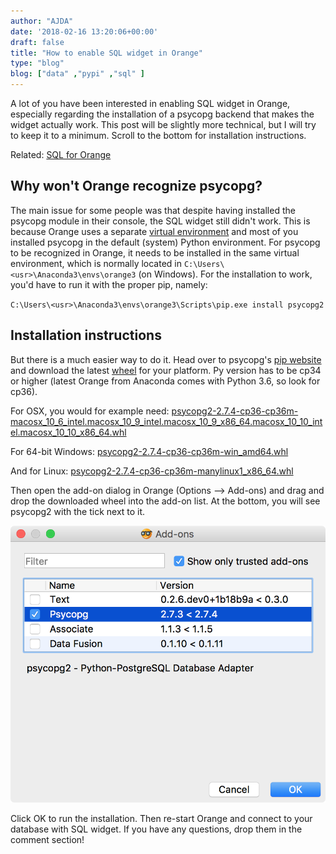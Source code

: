 ```yaml
---
author: "AJDA"
date: '2018-02-16 13:20:06+00:00'
draft: false
title: "How to enable SQL widget in Orange"
type: "blog"
blog: ["data" ,"pypi" ,"sql" ]
---
```


A lot of you have been interested in enabling SQL widget in Orange, especially regarding the installation of a psycopg backend that makes the widget actually work. This post will be slightly more technical, but I will try to keep it to a minimum. Scroll to the bottom for installation instructions.


Related: [SQL for Orange](/blog/2015/10/19/sql-for-orange/)





#### 




## Why won't Orange recognize psycopg?


The main issue for some people was that despite having installed the psycopg module in their console, the SQL widget still didn't work. This is because Orange uses a separate [virtual environment](https://python-guide-cn.readthedocs.io/en/latest/dev/virtualenvs.html) and most of you installed psycopg in the default (system) Python environment. For psycopg to be recognized in Orange, it needs to be installed in the same virtual environment, which is normally located in `C:\Users\<usr>\Anaconda3\envs\orange3` (on Windows). For the installation to work, you'd have to run it with the proper pip, namely:

`C:\Users\<usr>\Anaconda3\envs\orange3\Scripts\pip.exe install psycopg2`


#### 




## Installation instructions


But there is a much easier way to do it. Head over to psycopg's [pip website](https://pypi.python.org/pypi/psycopg2) and download the latest [wheel](https://pythonwheels.com/) for your platform. Py version has to be cp34 or higher (latest Orange from Anaconda comes with Python 3.6, so look for cp36).

For OSX, you would for example need: [psycopg2-2.7.4-cp36-cp36m-macosx_10_6_intel.macosx_10_9_intel.macosx_10_9_x86_64.macosx_10_10_intel.macosx_10_10_x86_64.whl](https://pypi.python.org/packages/8c/a5/0e61d6f4a140a6e06a9ba40266c4b49123d834f1f97fe9a5ae0b6e45112b/psycopg2-2.7.4-cp36-cp36m-macosx_10_6_intel.macosx_10_9_intel.macosx_10_9_x86_64.macosx_10_10_intel.macosx_10_10_x86_64.whl#md5=1f2b2137c65dc50c16b341774cd822eb)

For 64-bit Windows: [psycopg2-2.7.4-cp36-cp36m-win_amd64.whl](https://pypi.python.org/packages/f9/77/e29b792740ddec37a2d49431efa6c707cf3869c0cc7f28c7411bb6e96d91/psycopg2-2.7.4-cp36-cp36m-win_amd64.whl#md5=119eb3ab86ea8486ab10ef4ea3f67f15)

And for Linux: [psycopg2-2.7.4-cp36-cp36m-manylinux1_x86_64.whl](https://pypi.python.org/packages/92/15/92b5c363243376ce9cb879bbec561bba196694eb663a6937b4cb967e230e/psycopg2-2.7.4-cp36-cp36m-manylinux1_x86_64.whl#md5=8288ce1eedf0b70e5f1d8c982fad5a41)

Then open the add-on dialog in Orange (Options --> Add-ons) and drag and drop the downloaded wheel into the add-on list. At the bottom, you will see psycopg2 with the tick next to it.

![](Screen-Shot-2018-02-16-at-14.19.51.png)


Click OK to run the installation. Then re-start Orange and connect to your database with SQL widget. If you have any questions, drop them in the comment section!

